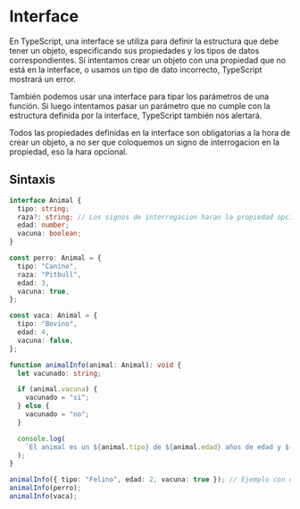 # Interface

En TypeScript, una interface se utiliza para definir la estructura que debe tener un objeto, especificando sus propiedades y los tipos de datos correspondientes. Si intentamos crear un objeto con una propiedad que no está en la interface, o usamos un tipo de dato incorrecto, TypeScript mostrará un error.

También podemos usar una interface para tipar los parámetros de una función. Si luego intentamos pasar un parámetro que no cumple con la estructura definida por la interface, TypeScript también nos alertará.

Todos las propiedades definidas en la interface son obligatorias a la hora de crear un objeto, a no ser que coloquemos un signo de interrogacion en la propiedad, eso la hara opcional.

## Sintaxis

```ts
interface Animal {
  tipo: string;
  raza?: string; // Los signos de interrogacion haran la propiedad opcional
  edad: number;
  vacuna: boolean;
}

const perro: Animal = {
  tipo: "Canino",
  raza: "Pitbull",
  edad: 3,
  vacuna: true,
};

const vaca: Animal = {
  tipo: "Bovino",
  edad: 4,
  vacuna: false,
};

function animalInfo(animal: Animal): void {
  let vacunado: string;

  if (animal.vacuna) {
    vacunado = "si";
  } else {
    vacunado = "no";
  }

  console.log(
    `El animal es un ${animal.tipo} de ${animal.edad} años de edad y ${vacunado} esta vacunado`
  );
}

animalInfo({ tipo: "Felino", edad: 2, vacuna: true }); // Ejemplo con objeto literal
animalInfo(perro);
animalInfo(vaca);
```

